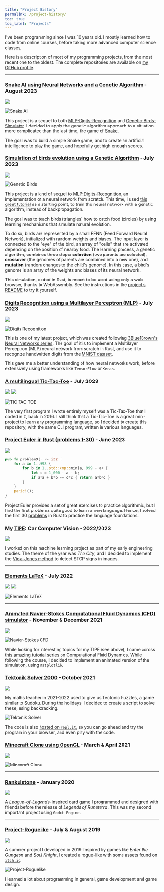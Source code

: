 ```yaml
---
title: "Project History"
permalink: /project-history/
toc: true
toc_label: "Projects"
---
```


I've been programming since I was 10 years old. I mostly learned how to code from online courses, before taking more advanced computer science classes.

Here is a description of most of my programming projects, from the most recent one to the oldest. The complete repositories are available on [my GitHub profile](https://github.com/Red-Rapious).

---
### [Snake AI using Neural Networks and a Genetic Algorithm](https://github.com/Red-Rapious/Genetic-Snake-AI) - August 2023

![](https://img.shields.io/badge/Rust-000000?style=for-the-badge&logo=rust&logoColor=white)

![Snake AI](../assets/projects/snake-ai.png)


This project is a sequel to both [MLP-Digits-Recognition](https://github.com/Red-Rapious/MLP-Digits-Recognition) and [Genetic-Birds-Simulator](https://github.com/Red-Rapious/Genetic-Birds-Simulator). I decided to apply the genetic algorithm approach to a situation more complicated than the last time, the game of [Snake](https://en.wikipedia.org/wiki/Snake_(video_game_genre)).

The goal was to build a simple Snake game, and to create an artificial intelligence to play the game, and hopefully get high enough scores.

### [Simulation of birds evolution using a Genetic Algorithm](https://github.com/Red-Rapious/Genetic-Birds-Simulator) - July 2023

![](https://img.shields.io/badge/Rust-000000?style=for-the-badge&logo=rust&logoColor=white)

![Genetic Birds](../assets/projects/genetic-birds.png)

This project is a kind of sequel to [MLP-Digits-Recognition](), an implementation of a neural network from scratch. This time, I used [this great tutorial](https://pwy.io/posts/learning-to-fly-pt1/) as a starting point, to train the neural network with a genetic algorithm, instead of backpropagation.

The goal was to teach birds (triangles) how to catch food (circles) by using learning mechanisms that simulate natural evolution. 

To do so, birds are represented by a small FFNN (Feed Forward Neural Network), initialized with random weights and biases. The input layer is connected to the "eye" of the bird, an array of "cells" that are activated depending on the position of nearby food. The learning process, a genetic algorithm, combines three steps: **selection** (two parents are selected), **crossover** (the genomes of parents are combined into a new one), and **mutation** (random changes to the child's genome). In this case, a bird's genome is an array of the weights and biases of its neural network.

This simulation, coded in Rust, is meant to be used using only a web browser, thanks to WebAssembly. See the instructions in the [project's README](https://github.com/Red-Rapious/Genetic-Birds-Simulator) to try it yourself.

### [Digits Recognition using a Multilayer Perceptron (MLP)](https://github.com/Red-Rapious/MLP-Digits-Recognition) - July 2023

![](https://img.shields.io/badge/Rust-000000?style=for-the-badge&logo=rust&logoColor=white)

![Digits Recognition](../assets/projects/digits-mlp.png)

This is one of my latest project, which was created following [3Blue1Brown's Neural Networks series](https://youtu.be/aircAruvnKk). The goal of it is to implement a Multilayer Perceptron (MLP) neural network from scratch in Rust, and use it to recognize handwritten digits from the [MNIST dataset](http://yann.lecun.com/exdb/mnist/).


This gave me a better understanding of how neural networks work, before extensively using frameworks like `TensorFlow` or `Keras`.

### [A multilingual Tic-Tac-Toe](https://github.com/Red-Rapious/Multilingual-Tic-Tac-Toe) - July 2023

![](https://img.shields.io/badge/Python-3776AB?style=for-the-badge&logo=python&logoColor=white)
![](https://img.shields.io/badge/Rust-000000?style=for-the-badge&logo=rust&logoColor=white)

![TIC TAC TOE](../assets/projects/tic-tac-toe.png)

The very first program I wrote entirely myself was a Tic-Tac-Toe that I coded in `C`, back in 2016. I still think that a Tic-Tac-Toe is a great mini-project to learn any programming language, so I decided to create this repository, with the same CLI program, written in various languages. 

### [Project Euler in Rust (problems 1-30)](https://github.com/Red-Rapious/Euler-Rust) - June 2023

![](https://img.shields.io/badge/Rust-000000?style=for-the-badge&logo=rust&logoColor=white)

```rust
pub fn problem9() -> i32 {
    for a in 1..998 {
        for b in 1..std::cmp::min(a, 999 - a) {
            let c = 1_000 - a - b;
            if a*a + b*b == c*c { return a*b*c }
        }
    }
    panic!();
}
```

Project Euler provides a set of great exercises to practice algorithmic, but I find the first problems quite good to learn a new language. Hence, I solved the first 30 [problems](https://projecteuler.net) in Rust to practice the language foundations.

### My [TIPE](https://fr.wikipedia.org/wiki/Travail_d%27initiative_personnelle_encadré): Car Computer Vision - 2022/2023

![](https://img.shields.io/badge/Python-3776AB?style=for-the-badge&logo=python&logoColor=white)

I worked on this machine learning project as part of my early engineering studies. The theme of the year was *The City*, and I decided to implement the [Viola-Jones method](https://en.wikipedia.org/wiki/Viola–Jones_object_detection_framework) to detect STOP signs in images.

---
### [Elements LaTeX](https://github.com/Red-Rapious/Elements-LaTeX) - July 2022

![](https://img.shields.io/badge/JavaScript-F7DF1E?style=for-the-badge&logo=javascript&logoColor=black)
![](https://img.shields.io/badge/Electron-02569B?style=for-the-badge&logo=electron&logoColor=white)

![Elements LaTeX](../assets/projects/elements-latex.png)

---
### [Animated Navier-Stokes Computational Fluid Dynamics (CFD) simulator](https://github.com/Red-Rapious/Navier-Stokes-CFD) - November & December 2021

![](https://img.shields.io/badge/Python-3776AB?style=for-the-badge&logo=python&logoColor=white)

![Navier-Stokes CFD](../assets/projects/navier-stokes-cfd.gif)

While looking for interesting topics for my TIPE (see above), I came across [this amazing tutorial series](https://lorenabarba.com/blog/cfd-python-12-steps-to-navier-stokes/) on Computational Fluid Dynamics. While following the course, I decided to implement an animated version of the simulation, using `Matplotlib`.

### [Tektonik Solver 2000](https://github.com/Red-Rapious/Tektonik-Solver-2000) - October 2021

![](https://img.shields.io/badge/Python-3776AB?style=for-the-badge&logo=python&logoColor=white)

My maths teacher in 2021-2022 used to give us Tectonic Puzzles, a game similar to Sudoku. During the holidays, I decided to create a script to solve these, using backtracking.

![Tektonik Solver](../assets/projects/tektonik-solver.png)

The code is also [hosted on `repl.it`](https://replit.com/@redrapious/TektonikSolver2000#main.py), so you can go ahead and try the program in your browser, and even play with the code.

### [Minecraft Clone using OpenGL](https://github.com/Red-Rapious/Minecraft-Clone-OpenGL) - March & April 2021

![](https://img.shields.io/badge/C%2B%2B-00599C?style=for-the-badge&logo=c%2B%2B&logoColor=white)

![Minecraft Clone](../assets/projects/minecraft-clone.png)

---
### [Rankulstone](https://github.com/Red-Rapious/Rankulstone) - January 2020

![](https://img.shields.io/badge/Godot-3776AB?style=for-the-badge&logo=godot&logoColor=white)

A *League-of-Legends*-inspired card game I programmed and designed with friends before the release of *Legends of Runeterra*. This was my second important project using `Godot Engine`.

---
### [Project-Roguelike](https://github.com/Red-Rapious/Project-Roguelike) - July & August 2019

![](https://img.shields.io/badge/Godot-3776AB?style=for-the-badge&logo=godot&logoColor=white)

A summer project I developed in 2019. Inspired by games like *Enter the Gungeon* and *Soul Knight*, I created a rogue-like with some assets found on [`itch.io`](https://itch.io/game-assets).

![Project-Roguelike](../assets/projects/project-roguelike.png)


I learned a lot about programming in general, game development and game design.